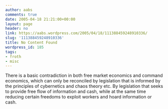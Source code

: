 ```yaml
---
author: aabs
comments: true
date: 2005-04-18 21:21:00+00:00
layout: page
header: no
link: https://aabs.wordpress.com/2005/04/18/111388459248910336/
slug: '111388459248910336'
title: No Content Found
wordpress_id: 185
tags:
- froth
- misc
---
```


There is a basic contradiction in both free market economics and command economics, which can only be reconciled by legislation that is informed by the principles of cybernetics and chaos theory etc. By legislation that seeks to provide free flow of information and cash, while at the same time reducing certain freedoms to exploit workers and hoard information or cash.
